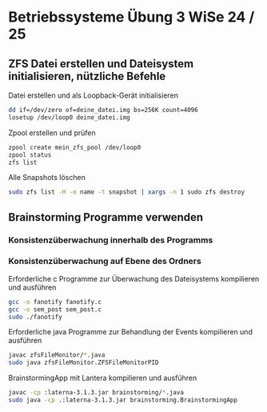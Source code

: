 # Betriebssysteme Übung 3 WiSe 24 / 25

## ZFS Datei erstellen und Dateisystem initialisieren, nützliche Befehle

Datei erstellen und als Loopback-Gerät initialisieren
```sh 
dd if=/dev/zero of=deine_datei.img bs=256K count=4096
losetup /dev/loop0 deine_datei.img
```

Zpool erstellen und prüfen
```sh
zpool create mein_zfs_pool /dev/loop0
zpool status
zfs list
```

Alle Snapshots löschen
```sh 
sudo zfs list -H -o name -t snapshot | xargs -n 1 sudo zfs destroy
```

## Brainstorming Programme verwenden

### Konsistenzüberwachung innerhalb des Programms


### Konsistenzüberwachung auf Ebene des Ordners
Erforderliche c Programme zur Überwachung des Dateisystems kompilieren und ausführen
```sh
gcc -o fanotify fanotify.c
gcc -o sem_post sem_post.c
sudo ./fanotify
```

Erforderliche java Programme zur Behandlung der Events kompilieren und ausführen
```sh 
javac zfsFileMonitor/*.java
sudo java zfsFileMonitor.ZFSFileMonitorPID
```

BrainstormingApp mit Lantera kompilieren und ausführen
````sh
javac -cp :laterna-3.1.3.jar brainstorming/*.java
sudo java -cp .:laterna-3.1.3.jar brainstorming.BrainstormingApp
````